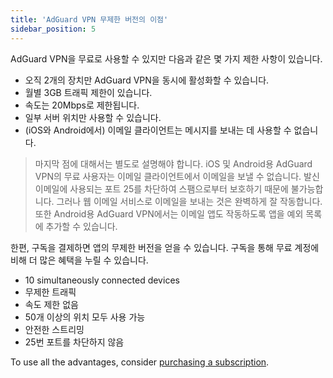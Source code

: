 ```yaml
---
title: 'AdGuard VPN 무제한 버전의 이점'
sidebar_position: 5
---
```


AdGuard VPN을 무료로 사용할 수 있지만 다음과 같은 몇 가지 제한 사항이 있습니다.

- 오직 2개의 장치만 AdGuard VPN을 동시에 활성화할 수 있습니다.
- 월별 3GB 트래픽 제한이 있습니다.
- 속도는 20Mbps로 제한됩니다.
- 일부 서버 위치만 사용할 수 있습니다.
- (iOS와 Android에서) 이메일 클라이언트는 메시지를 보내는 데 사용할 수 없습니다.

> 마지막 점에 대해서는 별도로 설명해야 합니다. iOS 및 Android용 AdGuard VPN의 무료 사용자는 이메일 클라이언트에서 이메일을 보낼 수 없습니다. 발신 이메일에 사용되는 포트 25를 차단하여 스팸으로부터 보호하기 때문에 불가능합니다. 그러나 웹 이메일 서비스로 이메일을 보내는 것은 완벽하게 잘 작동합니다. 또한 Android용 AdGuard VPN에서는 이메일 앱도 작동하도록 앱을 예외 목록에 추가할 수 있습니다.

한편, 구독을 결제하면 앱의 무제한 버전을 얻을 수 있습니다. 구독을 통해 무료 계정에 비해 더 많은 혜택을 누릴 수 있습니다.

- 10 simultaneously connected devices
- 무제한 트래픽
- 속도 제한 없음
- 50개 이상의 위치 모두 사용 가능
- 안전한 스트리밍
- 25번 포트를 차단하지 않음

To use all the advantages, consider [purchasing a subscription](/general/subscription).
